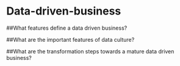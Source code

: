 # Data-driven-business

##What features define a data driven business?

##What are the important features of data culture?

##What are the transformation steps towards a mature data driven business?
